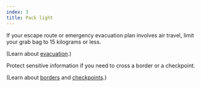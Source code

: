 ```yaml
---
index: 3
title: Pack light
---
```

If your escape route or emergency evacuation plan involves air travel, limit your grab bag to 15 kilograms or less. 

(Learn about [evacuation](umbrella://incident-response/evacuation).)

Protect sensitive information if you need to cross a border or a checkpoint. 

(Learn about [borders](umbrella://travel/borders) and [checkpoints](umbrella://travel/checkpoints).)